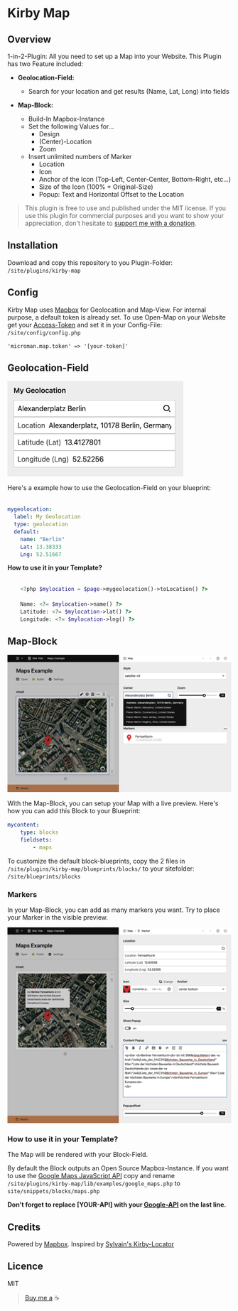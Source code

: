 # Kirby Map

## Overview
1-in-2-Plugin: All you need to set up a Map into your Website. This Plugin has two Feature included:

 - **Geolocation-Field:**
	 - Search for your location and get results (Name, Lat, Long) into fields

 - **Map-Block:**
	 - Build-In Mapbox-Instance
	 - Set the following Values for...
		 - Design
		 - (Center)-Location
		 - Zoom
	 - Insert unlimited numbers of Marker
		 - Location
		 - Icon
		 - Anchor of the Icon (Top-Left, Center-Center, Bottom-Right, etc...)
		 - Size of the Icon (100% = Original-Size)
		 - Popup: Text and Horizontal Offset to the Location

> This plugin is free to use and published under the MIT license. If you use this plugin for commercial purposes and you want to show your appreciation, don't hesitate to [support me with a donation](https://www.paypal.com/donate?hosted_button_id=LBCLZVHS4K2R6).

## Installation
Download and copy this repository to you Plugin-Folder: `/site/plugins/kirby-map`


## Config

Kirby Map uses [Mapbox](https://www.mapbox.com/) for Geolocation and Map-View. For internal purpose, a default token is already set.
To use Open-Map on your Website get your [Access-Token](https://docs.mapbox.com/help/getting-started/access-tokens) and set it in your Config-File: `/site/config/config.php`

    'microman.map.token' => '[your-token]'

## Geolocation-Field

![Geolocation-Field](./.github/screenshot-geolocation.png)

Here's a example how to use the Geolocation-Field on your blueprint:

```yaml

mygeolocation:
  label: My Geolocation
  type: geolocation
  default:
    name: "Berlin"
    Lat: 13.38333
    Lng: 52.51667
```

**How to use it in your Template?**

```php

    <?php $mylocation = $page->mygeolocation()->toLocation() ?>

    Name: <?= $mylocation->name() ?>
    Latitude: <?= $mylocation->lat() ?>
    Longitude: <?= $mylocation->lng() ?>

```

## Map-Block

![Map-Block](./.github/screenshot-maps.png)

With the Map-Block, you can setup your Map with a live preview. Here's how you can add this Block to your Blueprint:

```yaml
mycontent:
    type: blocks
    fieldsets:
        - maps

```
To customize the default block-blueprints, copy the 2 files in `/site/plugins/kirby-map/blueprints/blocks/`
 to your sitefolder: `/site/blueprints/blocks`

### Markers

In your Map-Block, you can add as many markers you want. Try to place your Marker in the visible preview.

![Map-Block-Marker](./.github/screenshot-marker.png)

### How to use it in your Template?

The Map will be rendered with your Block-Field.

By default the Block outputs an Open Source Mapbox-Instance.
If you want to use the [Google Maps JavaScript API](https://developers.google.com/maps/documentation/javascript/overview) copy and rename `/site/plugins/kirby-map/lib/examples/google_maps.php` to `site/snippets/blocks/maps.php`

**Don't forget to replace [YOUR-API] with your [Google-API](https://developers.google.com/maps/documentation/javascript/get-api-key) on the last line.**

## Credits

Powered by [Mapbox](https://www.mapbox.com/). Inspired by [Sylvain's Kirby-Locator](https://github.com/sylvainjule/kirby-locator)

## Licence
MIT

> [Buy me a](https://www.paypal.com/donate?hosted_button_id=LBCLZVHS4K2R6) ☕️
